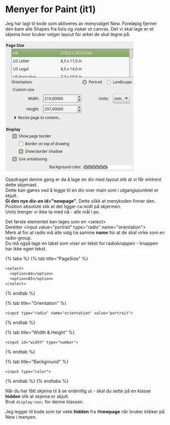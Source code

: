 # Menyer for Paint \(it1\)

Jeg har lagt til kode som aktiveres av menyvalget New. Foreløpig fjerner den bare alle Shapes fra lista og visker ut canvas. Det vi skal lage er et skjema hvor bruker velger layout for arket de skal tegne på.

![Eksemple p&#xE5; &quot;New File&quot; skjema](../.gitbook/assets/newfile.png)

Oppdraget denne gang er da å lage en div med layout slik at vi får omtrent dette skjemaet.  
Dette kan gjøres ved å legge til en div over main som i utgangspunktet er skjult.  
**Gi den nye div-en id="newpage".** Dette slikk at menykoden finner den.  
Position absolute slik at det ligger ca midt på skjermen.  
Units trenger vi ikke ta med nå - alle mål i px.

Det første elementet kan lages som en &lt;select&gt;  
Deretter &lt;input value="portrait" type="radio" name="orientation"&gt;  
Merk at for at radio må alle valg ha samme **name** for at de skal virke som en radio-group.  
Du må også lage en label som viser en tekst for radioknappen - knappen har ikke egen tekst.

{% tabs %}
{% tab title="PageSize" %}
```markup
<select>
  <option>A4</option>
  <option>A5</option>
</select>
```
{% endtab %}

{% tab title="Orientation" %}
```markup
<input type="radio" name="orientation" value="portrait">
```
{% endtab %}

{% tab title="Width & Height" %}
```markup
<input id="width" type="number">
```
{% endtab %}

{% tab title="Background" %}
```markup
<input type="color">
```
{% endtab %}
{% endtabs %}

Når du har fått skjema til å se ordentlig ut - skal du sette på en klasse **hidden** slik at skjema er skjult.  
Bruk `display:non;` for denne klassen.

Jeg legger til kode som tar vekk **hidden** fra \#**newpage** når bruker klikker på New i menyen.

